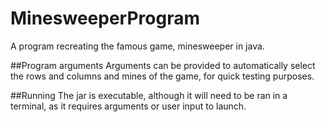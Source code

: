 # MinesweeperProgram
A program recreating the famous game, minesweeper in java.

##Program arguments
Arguments can be provided to automatically select the rows and columns and mines of the game, for quick testing purposes.

##Running
The jar is executable, although it will need to be ran in a terminal, as it requires arguments or user input to launch.
